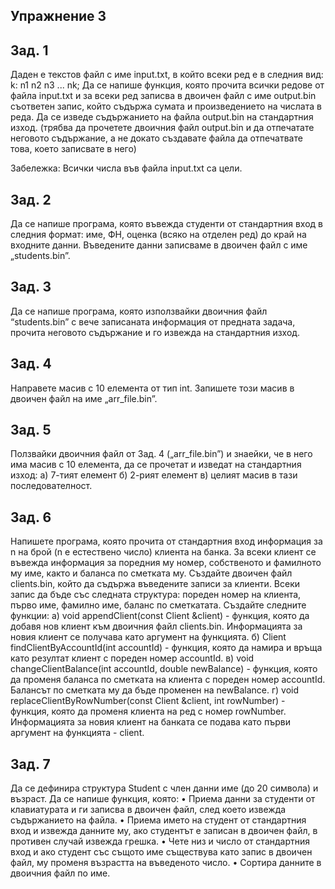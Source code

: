 ## Упражнение 3

## Зад. 1
Даден е текстов файл с име input.txt, в който всеки ред e в следния вид:
k: n1 n2 n3 ... nk;
Да се напише функция, която прочита всички редове от файла input.txt и за всеки ред записва в двоичен файл с име output.bin съответен запис, който съдържа сумата и произведението на числата в реда. Да се изведе съдържанието на файла output.bin на стандартния изход. (трябва да прочетете двоичния файл output.bin и да отпечатате неговото съдържание, а не докато създавате файла да отпечатвате това, което записвате в него)

Забележка:
Всички числа във файла input.txt са цели.

## Зад. 2
Да се напише програма, която въвежда студенти от стандартния вход в следния формат: име, ФН, оценка (всяко на отделен ред) до край на входните данни. Въведените данни записваме в двоичен файл с име „students.bin”.

## Зад. 3
Да се напише програма, която използвайки двоичния файл “students.bin” с вече записаната информация от предната задача, прочита неговото съдържание и го извежда на стандартния изход.

## Зад. 4
Направете масив с 10 елемента от тип int. Запишете този масив в двоичен файл на име
„arr_file.bin”.

## Зад. 5
Ползвайки двоичния файл от Зад. 4 („arr_file.bin”) и знаейки, че в него има масив с 10
елемента, да се прочетат и изведат на стандартния изход:
а) 7-тият елемент
б) 2-рият елемент
в) целият масив
в тази последователност.


## Зад. 6
Напишете програма, която прочита от стандартния вход информация за n на брой (n е естествено число) клиента на банка. За всеки клиент се въвежда информация за поредния му номер, собственото и фамилното му име, както и баланса  по сметката му.
Създайте двоичен файл clients.bin, който да съдържа въведените записи за клиенти. Всеки запис да бъде със следната структура: пореден номер на клиента, първо име, фамилно име, баланс по сметкатата.
Създайте следните функции:
а) void appendClient(const Client &client) - функция, която да добавя нов клиент към двоичния файл clients.bin. Информацията за новия клиент се получава като аргумент на функцията.
б) Client findClientByAccountId(int accountId) - функция, която да намира и връща като резултат клиент с пореден номер accountId.
в) void changeClientBalance(int accountId, double newBalance) -  функция, която да променя баланса по сметката на клиента с пореден номер accountId. Балансът по сметката му да бъде променен на newBalance.
г) void replaceClientByRowNumber(const Client &client, int rowNumber) - функция, която да променя клиента на ред с номер rowNumber. Информацията за новия клиент на банката се подава като първи аргумент на функцията - client.

## Зад. 7
Да се дефинира структура Student с член данни име (до 20 символа) и възраст. Да се напише функция, която:
    • Приема данни за студенти от клавиатурата и ги записва в двоичен файл, след което извежда съдържанието на файла.
    • Приема името на студент от стандартния вход и извежда данните му, ако студентът е записан в двоичен файл, в противен случай извежда грешка.
    • Чете низ и число от стандартния вход и ако студент със същото име съществува като запис в двоичен файл, му променя възрастта на въведеното число.
    • Сортира данните в двоичния файл по име.


